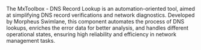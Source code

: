 The MxToolbox - DNS Record Lookup is an automation-oriented tool, aimed at simplifying DNS record verifications and network diagnostics. Developed by Morpheus Swimlane, this component automates the process of DNS lookups, enriches the error data for better analysis, and handles different operational states, ensuring high reliability and efficiency in network management tasks.
